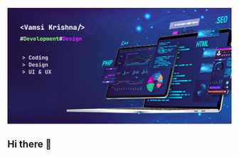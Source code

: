 
![Futuristic Tech Cover](https://github.com/vamsikrishnacr7/vamsikrishnacr7/blob/main/Desktop%20-%201.png)
## Hi there 👋


